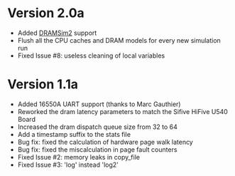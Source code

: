 # Version 2.0a
- Added [DRAMSim2](https://github.com/umd-memsys/DRAMSim2) support
- Flush all the CPU caches and DRAM models for every new simulation run
- Fixed Issue #8: useless cleaning of local variables

# Version 1.1a
- Added 16550A UART support (thanks to Marc Gauthier)
- Reworked the dram latency parameters to match the Sifive HiFive U540 Board
- Increased the dram dispatch queue size from 32 to 64
- Add a timestamp suffix to the stats file
- Bug fix: fixed the calculation of hardware page walk latency
- Bug fix: fixed the miscalculation in page fault counters
- Fixed Issue #2: memory leaks in copy_file
- Fixed Issue #3: 'log' instead 'log2'
